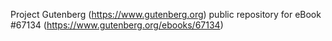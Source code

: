Project Gutenberg (https://www.gutenberg.org) public repository for
eBook #67134 (https://www.gutenberg.org/ebooks/67134)
